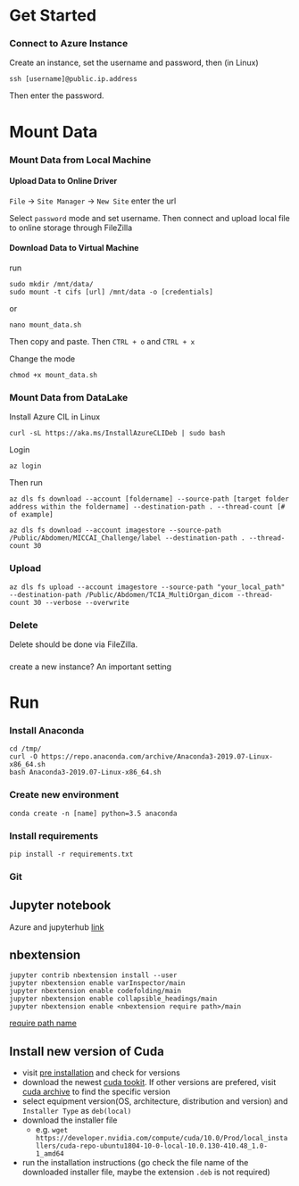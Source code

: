 # Get Started

### Connect to Azure Instance

Create an instance, set the username and password, then (in Linux)
```
ssh [username]@public.ip.address
``` 
Then enter the password.

# Mount Data

### Mount Data from Local Machine
#### Upload Data to Online Driver
`File` -> `Site Manager` -> `New Site` enter the url

Select `password` mode and set username. Then connect and upload local file to online storage through FileZilla

#### Download Data to Virtual Machine
run 
```
sudo mkdir /mnt/data/
sudo mount -t cifs [url] /mnt/data -o [credentials]
```

or 
```
nano mount_data.sh
```
Then copy and paste. Then `CTRL + o` and `CTRL + x`

Change the mode
```
chmod +x mount_data.sh
```

### Mount Data from DataLake

Install Azure CIL in Linux

```
curl -sL https://aka.ms/InstallAzureCLIDeb | sudo bash
```

Login

```
az login
```

Then run

```
az dls fs download --account [foldername] --source-path [target folder address within the foldername] --destination-path . --thread-count [# of example]
```

```
az dls fs download --account imagestore --source-path /Public/Abdomen/MICCAI_Challenge/label --destination-path . --thread-count 30
```
### Upload
```
az dls fs upload --account imagestore --source-path "your_local_path" --destination-path /Public/Abdomen/TCIA_MultiOrgan_dicom --thread-count 30 --verbose --overwrite
```


### Delete

Delete should be done via FileZilla.

### 
create a new instance?
An important setting

# Run
### Install Anaconda

```
cd /tmp/
curl -O https://repo.anaconda.com/archive/Anaconda3-2019.07-Linux-x86_64.sh
bash Anaconda3-2019.07-Linux-x86_64.sh
```

### Create new environment

```
conda create -n [name] python=3.5 anaconda
```

### Install requirements

```
pip install -r requirements.txt
```


### Git


## Jupyter notebook
Azure and jupyterhub [link](https://docs.microsoft.com/en-us/azure/machine-learning/data-science-virtual-machine/dsvm-ubuntu-intro)

## nbextension
```pip install jupyter_contrib_nbextensions
jupyter contrib nbextension install --user
jupyter nbextension enable varInspector/main
jupyter nbextension enable codefolding/main
jupyter nbextension enable collapsible_headings/main
jupyter nbextension enable <nbextension require path>/main
```
[require path name](https://jupyter-contrib-nbextensions.readthedocs.io/en/latest/nbextensions.html)


## Install new version of Cuda
  - visit [pre installation](https://docs.nvidia.com/cuda/cuda-installation-guide-linux/index.html#pre-installation-actions) and check for versions
  - download the newest [cuda tookit](http://developer.nvidia.com/cuda-downloads). If other versions are prefered, visit [cuda archive](https://developer.nvidia.com/cuda-toolkit-archive) to find the specific version
  - select equipment version(OS, architecture, distribution and version) and `Installer Type` as `deb(local)`
  - download the installer file
    - e.g. `wget https://developer.nvidia.com/compute/cuda/10.0/Prod/local_installers/cuda-repo-ubuntu1804-10-0-local-10.0.130-410.48_1.0-1_amd64`
   - run the installation instructions (go check the file name of the downloaded installer file, maybe the extension `.deb` is not required)

